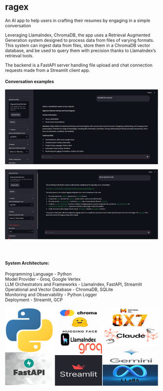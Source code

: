 # ragex
An AI app to help users in crafting their resumes by engaging in a simple conversation

Leveraging LlamaIndex, ChromaDB, the app uses a Retrieval Augmented Generation system designed to process data from files of varying formats. This system can ingest data from files, store them in a ChromaDB vector database, and be used to query them with precision thanks to LlamaIndex’s retrieval tools.

The backend is a FastAPI server handling file upload and chat connection requests made from a Streamlit client app. 

#### Conversation examples
![](src/images/cv-build.png)

![](src/images/convo-screenshot.png)

<br> <br> 
#### System Architecture:
Programming Language             - Python <br>
Model Provider                   - Groq, Google Vertex <br>
LLM Orchestrators and Frameworks - LlamaIndex, FastAPI, Streamlit <br>
Operational and Vector Database  - ChromaDB, SQLite <br>
Monitoring and Observability     - Python Logger <br>
Deployment                       - Streamlit, GCP <br>


![](src/images/rag-stack.png)
